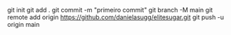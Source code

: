 git init
git add .
git commit -m "primeiro commit"
git branch -M main
git remote add origin https://github.com/danielasugg/elitesugar.git
git push -u origin main
